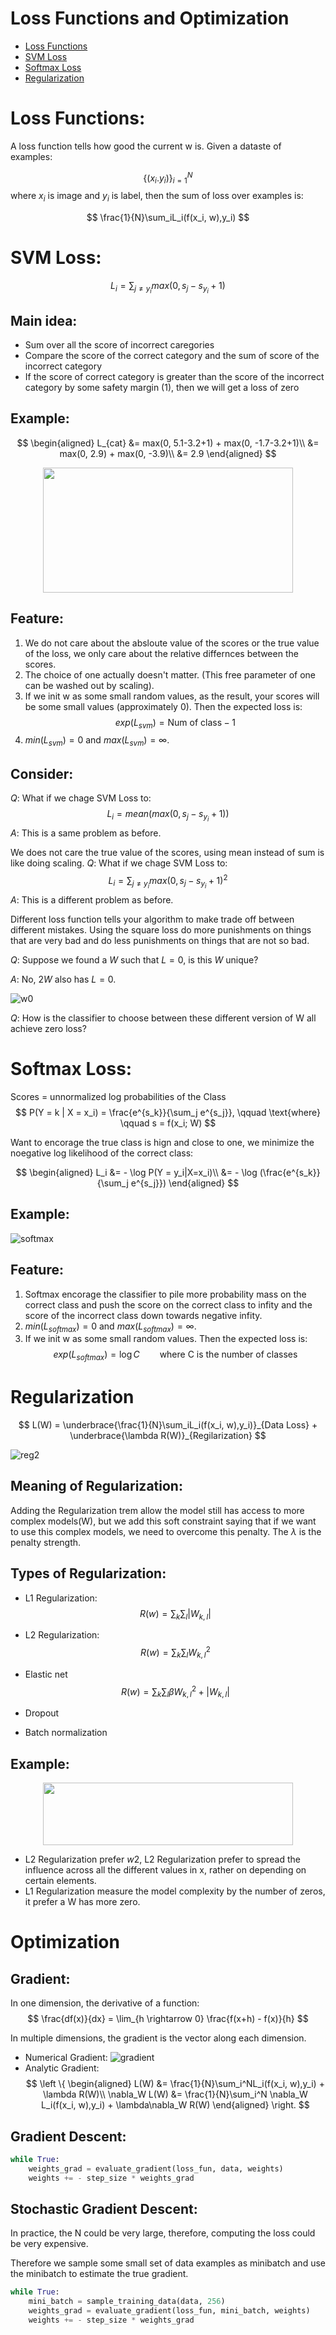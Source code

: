 # Loss Functions and Optimization
* [Loss Functions](#loss-functions)
* [SVM Loss](#svm-loss)
* [Softmax Loss](#softmax-loss)
* [Regularization](#regularization)
# Loss Functions:

A loss function tells how good the current w is. Given a dataste of examples:

$$
\{(x_i. y_i)\}_{i=1}^N
$$
where $x_i$ is image and $y_i$ is label, then the sum of loss over examples is:

$$
\frac{1}{N}\sum_iL_i(f(x_i, w),y_i)
$$

# SVM Loss:
$$
L_i = \sum_{j\neq y_i}max(0, s_j-s_{y_i} + 1)
$$

## Main idea:
- Sum over all the score of incorrect caregories
- Compare the score of the correct category and the sum of score of the incorrect category
- If the score of correct category is greater than the score of the incorrect category by some safety margin (1), then we will get a loss of zero

## Example:

$$
\begin{aligned}
L_{cat} &= max(0, 5.1-3.2+1) + max(0, -1.7-3.2+1)\\
&= max(0, 2.9) + max(0, -3.9)\\
&= 2.9
\end{aligned}
$$
<div align=center>
<img src ="svme.png" width="400" height ="200"/>  
</div>


## Feature:
1. We do not care about the absloute value of the scores or the true value of the loss, we only care about the relative differnces between the scores.
2. The choice of one actually doesn't matter. (This free parameter of one can be washed out by scaling).
3. If we init w as some small random values, as the result, your scores will be some small values (approximately 0). Then the expected loss is:
   $$ exp(L_{svm})= \text{Num of class}-1$$
4. $min(L_{svm}) = 0$ and $max(L_{svm}) = \infty$.


## Consider:
$Q$: What if we chage SVM Loss to:
$$
L_i = mean(max(0, s_j-s_{y_i} + 1))
$$
$A$: This is a same problem as before.

 We does not care the true value of the scores, using mean instead of sum is like doing scaling.
$Q$: What if we chage SVM Loss to:
$$
L_i = \sum_{j\neq y_i}max(0, s_j-s_{y_i} + 1)^2
$$
$A$: This is a different problem as before. 

Different loss function tells your algorithm to make trade off between different mistakes. Using the square loss do more punishments on things that are very bad and do less punishments on things that are not so bad.

$Q$: Suppose we found a $W$ such that $L = 0$, is this $W$ unique?

$A$: No, $2W$ also has $L = 0$. 

![w0](./w0.png)

$Q$: How is the classifier to choose between these different version of W all achieve zero loss?



# Softmax Loss:

Scores = unnormalized log probabilities of the Class
$$
P(Y = k | X = x_i) = \frac{e^{s_k}}{\sum_j e^{s_j}}, \qquad \text{where} \qquad s = f(x_i; W)
$$

Want to encorage the true class is hign and close to one, we minimize the noegative log likelihood of the correct class:

$$
\begin{aligned}
L_i &= - \log P(Y = y_i|X=x_i)\\
&= - \log (\frac{e^{s_k}}{\sum_j e^{s_j}})
\end{aligned}
$$

## Example:
![softmax](./softmax.png)

## Feature:
1. Softmax encorage the classifier to pile more probability mass on the correct class and push the score on the correct class to infity and the score of the incorrect class down towards negative infity.
2. $min(L_{softmax}) = 0$ and $max(L_{softmax}) = \infty$.
3. If we init w as some small random values. Then the expected loss is: 
   $$ exp(L_{softmax})= \log C  \qquad \text{where C is the number of classes} $$

  

# Regularization

$$
L(W) = \underbrace{\frac{1}{N}\sum_iL_i(f(x_i, w),y_i)}_{Data Loss} + \underbrace{\lambda R(W)}_{Regilarization}
$$

![reg2](./reg2.png)
## Meaning of Regularization:
Adding the Regularization trem allow the model still has access to more complex models(W), but we add this soft constraint saying that if we want to use this complex models, we need to overcome this penalty. The $\lambda$ is the penalty strength.

## Types of Regularization:

* L1 Regularization:
$$
R(w) = \sum_k \sum_l |W_{k,l}|
$$
* L2 Regularization:
$$
R(w) = \sum_k \sum_l W_{k,l}^2
$$

* Elastic net
$$
R(w) = \sum_k \sum_l \beta W_{k,l}^2 + |W_{k,l}|
$$
* Dropout
* Batch normalization

## Example:
<div align=center>
    <img src ="reg.png" width="400" height ="100"/>  
</div>

* L2 Regularization prefer $w2$, L2 Regularization prefer to spread the influence across all the different values in x, rather on depending on certain elements.
* L1 Regularization measure the model complexity by the number of zeros, it prefer a W has more zero.


# Optimization

## Gradient:

In one dimension, the derivative of a function:
$$
\frac{df(x)}{dx} = \lim_{h \rightarrow 0} \frac{f(x+h) - f(x)}{h}
$$

In multiple dimensions, the gradient is the vector along each dimension.

- Numerical Gradient:
![gradient](./gradient.png)
- Analytic Gradient:
$$
\left \{
\begin{aligned}
L(W) &= \frac{1}{N}\sum_i^NL_i(f(x_i, w),y_i) + \lambda R(W)\\
\nabla_W L(W) &= \frac{1}{N}\sum_i^N \nabla_W L_i(f(x_i, w),y_i) + \lambda\nabla_W  R(W)
\end{aligned}
\right.
$$

## Gradient Descent:

```Python
while True:
    weights_grad = evaluate_gradient(loss_fun, data, weights)
    weights += - step_size * weights_grad
```

## Stochastic Gradient Descent:
In practice, the N could be very large, therefore, computing the loss could be very expensive.

Therefore we sample some small set of data examples as minibatch and use the minibatch to estimate the true gradient.

```Python
while True:
    mini_batch = sample_training_data(data, 256)
    weights_grad = evaluate_gradient(loss_fun, mini_batch, weights)
    weights += - step_size * weights_grad
```
